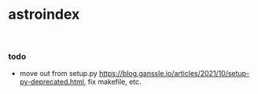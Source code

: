 # astroindex




<br>


### todo

* move out from setup.py https://blog.ganssle.io/articles/2021/10/setup-py-deprecated.html, fix makefile, etc.